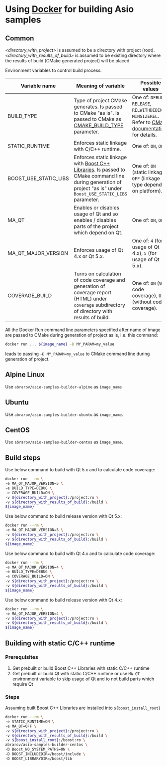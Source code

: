 # Using [Docker](https://docs.docker.com/) for building Asio samples

## Common

_&lt;directory_with_project&gt;_ is assumed to be a directory with project (root). 
_&lt;directory_with_results_of_build&gt;_ is assumed to be existing directory where the results of build (CMake generated project) will be placed.

Environment variables to control build process:

| Variable name  | Meaning of variable | Possible values | Default value  | Comments  |
|---|---|---|---|---|
| BUILD_TYPE | Type of project CMake generates. Is passed to CMake "as is". Is passed to CMake as [CMAKE_BUILD_TYPE](https://cmake.org/cmake/help/v3.0/variable/CMAKE_BUILD_TYPE.html) parameter. | One of: `DEBUG`,  `RELEASE`,  `RELWITHDEBINFO`, `MINSIZEREL`. Refer to [CMake documentation](https://cmake.org/cmake/help/v3.0/variable/CMAKE_BUILD_TYPE.html) for details. | `RELEASE` | Use `DEBUG` if calculating code coverage. |
| STATIC_RUNTIME | Enforces static linkage with C/C++ runtime. | One of: `ON`, `OFF`. | `OFF` |   |
| BOOST_USE_STATIC_LIBS | Enforces static linkage with [Boost C++ Libraries](http://www.boost.org/). Is passed to CMake command line during generation of project "as is" under `Boost_USE_STATIC_LIBS` parameter. | One of: `ON` (static linkage), `OFF` (linkage type depends on platform). | `ON` | Refer to documentation of [FindBoost](https://cmake.org/cmake/help/v3.0/module/FindBoost.html) CMake module for details about `Boost_USE_STATIC_LIBS`. |
| MA_QT | Enables or disables usage of Qt and so enables / disables parts of the project which depend on Qt. | One of: `ON`, `OFF`. | `ON` |   |
| MA_QT_MAJOR_VERSION | Enforces usage of Qt 4.x or Qt 5.x. | One of: `4` (for usage of Qt 4.x), `5` (for usage of Qt 5.x). | `5` | Is ignored if `MA_QT == OFF`. |
| COVERAGE_BUILD | Turns on calculation of code coverage and generation of coverage report (HTML) under `coverage` subdirectory of directory with results of build. | One of: `ON` (with code coverage), `OFF` (without code coverage). | `OFF` | It's recommended to calculate code coverage with debug build, i.e. with `BUILD_TYPE == DEBUG`. |

All the Docker Run command line parameters specified after name of image are passed to CMake during generation of project as is, i.e. this command:

```bash
docker run ... ${image_name} -D MY_PARAM=my_value
```

leads to passing `-D MY_PARAM=my_value` to CMake command line during generation of project.

## Alpine Linux

Use `abrarov/asio-samples-builder-alpine` as `image_name`

## Ubuntu

Use `abrarov/asio-samples-builder-ubuntu` as `image_name`.

## CentOS

Use `abrarov/asio-samples-builder-centos` as `image_name`.

## Build steps

Use below command to build with Qt 5.x and to calculate code coverage:

```bash
docker run --rm \
-e MA_QT_MAJOR_VERSION=5 \
-e BUILD_TYPE=DEBUG \
-e COVERAGE_BUILD=ON \
-v ${directory_with_project}:/project:ro \
-v ${directory_with_results_of_build}:/build \
${image_name}
```

Use below command to build release version with Qt 5.x:

```bash
docker run --rm \
-e MA_QT_MAJOR_VERSION=5 \
-v ${directory_with_project}:/project:ro \
-v ${directory_with_results_of_build}:/build \
${image_name}
```

Use below command to build with Qt 4.x and to calculate code coverage:

```bash
docker run --rm \
-e MA_QT_MAJOR_VERSION=4 \
-e BUILD_TYPE=DEBUG \
-e COVERAGE_BUILD=ON \
-v ${directory_with_project}:/project:ro \
-v ${directory_with_results_of_build}:/build \
${image_name}
```

Use below command to build release version with Qt 4.x:

```bash
docker run --rm \
-e MA_QT_MAJOR_VERSION=4 \
-v ${directory_with_project}:/project:ro \
-v ${directory_with_results_of_build}:/build \
${image_name}
```

## Building with static C/C++ runtime

### Prerequisites

1. Get prebuilt or build Boost C++ Libraries with static C/C++ runtime
1. Get prebuilt or build Qt with static C/C++ runtime or use `MA_QT` environment variable to skip usage of Qt and to not build parts which require Qt

### Steps

Assuming built Boost C++ Libraries are installed into `${boost_install_root}`

```bash
docker run --rm \
-e STATIC_RUNTIME=ON \
-e MA_QT=OFF \
-v ${directory_with_project}:/project:ro \
-v ${directory_with_results_of_build}:/build \
-v ${boost_install_root}:/boost:ro \
abrarov/asio-samples-builder-centos \
-D Boost_NO_SYSTEM_PATHS=ON \
-D BOOST_INCLUDEDIR=/boost/include \
-D BOOST_LIBRARYDIR=/boost/lib
```